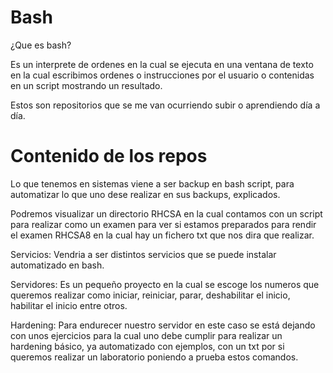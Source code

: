 # Bash 

¿Que es bash?

Es un interprete de ordenes en la cual se ejecuta en una ventana de texto en la cual escribimos ordenes o instrucciones por el usuario o  contenidas en un script mostrando un resultado.

Estos son repositorios que se me van ocurriendo subir o aprendiendo día a día.

# Contenido de los repos

Lo que tenemos en sistemas viene a ser backup en bash script, para automatizar lo que uno dese realizar en sus backups, explicados.

Podremos visualizar un directorio RHCSA en la cual contamos con un script para realizar como un examen para ver si estamos preparados para rendir el examen RHCSA8 en la cual hay un fichero txt que nos dira que realizar.

Servicios: Vendria a ser distintos servicios que se puede instalar automatizado en bash.

Servidores: Es un pequeño proyecto en la cual se escoge los numeros que queremos realizar como iniciar, reiniciar, parar, deshabilitar el inicio, habilitar el inicio entre otros.

Hardening: Para endurecer nuestro servidor en este caso se está dejando con unos ejercicios para la cual uno debe cumplir para realizar un hardening básico, ya automatizado con ejemplos, con un txt por si queremos realizar un laboratorio poniendo a prueba estos comandos.
